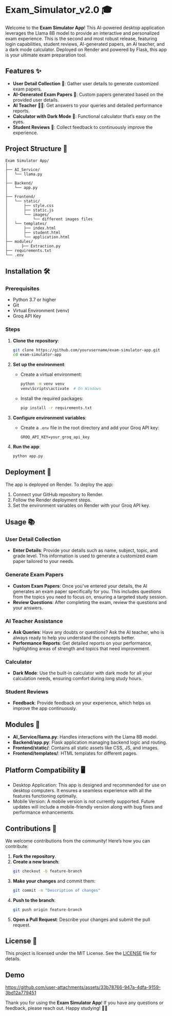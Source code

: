 # Exam_Simulator_v2.0 🎓

Welcome to the **Exam Simulator App**! This AI-powered desktop application leverages the Llama 8B model to provide an interactive and personalized exam experience. This is the second and most robust release, featuring login capabilities, student reviews, AI-generated papers, an AI teacher, and a dark mode calculator. Deployed on Render and powered by Flask, this app is your ultimate exam preparation tool.

## Features ✨

- **User Detail Collection** 📝: Gather user details to generate customized exam papers.
- **AI-Generated Exam Papers** 📄: Custom papers generated based on the provided user details.
- **AI Teacher** 🧑‍🏫: Get answers to your queries and detailed performance reports.
- **Calculator with Dark Mode** 🖤: Functional calculator that’s easy on the eyes.
- **Student Reviews** 💬: Collect feedback to continuously improve the experience.

## Project Structure 📁

```plaintext
Exam Simulator App/
│
├── AI_Service/
│   └── llama.py
│
├── Backend/
│   └── app.py
│
├── Frontend/
│   └── static/
│       ├── style.css
│       ├── static.js
│       └── images/
│           └── different images files
│   └── templates/
│       ├── index.html
│       ├── student.html
│       └── application.html
├── modules/
│      ├── Extraction.py
├── requirements.txt
└── .env
```

## Installation 🛠️

### Prerequisites
- Python 3.7 or higher
- Git
- Virtual Environment (venv)
- Groq API Key

### Steps

1. **Clone the repository**:
    ```bash
    git clone https://github.com/yourusername/exam-simulator-app.git
    cd exam-simulator-app
    ```

2. **Set up the environment**:
    - Create a virtual environment:
      ```bash
      python -m venv venv
      venv\Scripts\activate  # On Windows 
      ```
    - Install the required packages:
      ```bash
      pip install -r requirements.txt
      ```

3. **Configure environment variables**:
    - Create a `.env` file in the root directory and add your Groq API key:
      ```env
      GROQ_API_KEY=your_groq_api_key
      ```

4. **Run the app**:
    ```bash
    python app.py 
    ```

## Deployment 🚀

The app is deployed on Render. To deploy the app:

1. Connect your GitHub repository to Render.
2. Follow the Render deployment steps.
3. Set the environment variables on Render with your Groq API key.

## Usage 📚

### User Detail Collection
- **Enter Details**: Provide your details such as name, subject, topic, and grade level. This information is used to generate a customized exam paper tailored to your needs.

### Generate Exam Papers
- **Custom Exam Papers**: Once you've entered your details, the AI generates an exam paper specifically for you. This includes questions from the topics you need to focus on, ensuring a targeted study session.
- **Review Questions**: After completing the exam, review the questions and your answers.

### AI Teacher Assistance
- **Ask Queries**: Have any doubts or questions? Ask the AI teacher, who is always ready to help you understand the concepts better.
- **Performance Reports**: Get detailed reports on your performance, highlighting areas of strength and topics that need improvement.

### Calculator
- **Dark Mode**: Use the built-in calculator with dark mode for all your calculation needs, ensuring comfort during long study hours.

### Student Reviews
- **Feedback**: Provide feedback on your experience, which helps us improve the app continuously.

## Modules 🧩

- **AI_Service/llama.py**: Handles interactions with the Llama 8B model.
- **Backend/app.py**: Flask application managing backend logic and routing.
- **Frontend/static/**: Contains all static assets like CSS, JS, and images.
- **Frontend/templates/**: HTML templates for different pages.

## Platform Compatibility 🖥️

- Desktop Application: This app is designed and recommended for use on desktop computers. It ensures a seamless experience with all the features functioning optimally.
- Mobile Version: A mobile version is not currently supported. Future updates will include a mobile-friendly version along with bug fixes and performance enhancements.

## Contributions 🤝

We welcome contributions from the community! Here’s how you can contribute:

1. **Fork the repository**.
2. **Create a new branch**:
    ```bash
    git checkout -b feature-branch
    ```
3. **Make your changes** and commit them:
    ```bash
    git commit -m "Description of changes"
    ```
4. **Push to the branch**:
    ```bash
    git push origin feature-branch
    ```
5. **Open a Pull Request**: Describe your changes and submit the pull request.

## License 📜

This project is licensed under the MIT License. See the [LICENSE](LICENSE) file for details.

## Demo
https://github.com/user-attachments/assets/33b78766-947a-4dfa-9159-3bd12a779451


Thank you for using the **Exam Simulator App**! If you have any questions or feedback, please reach out. Happy studying! 📖✨
